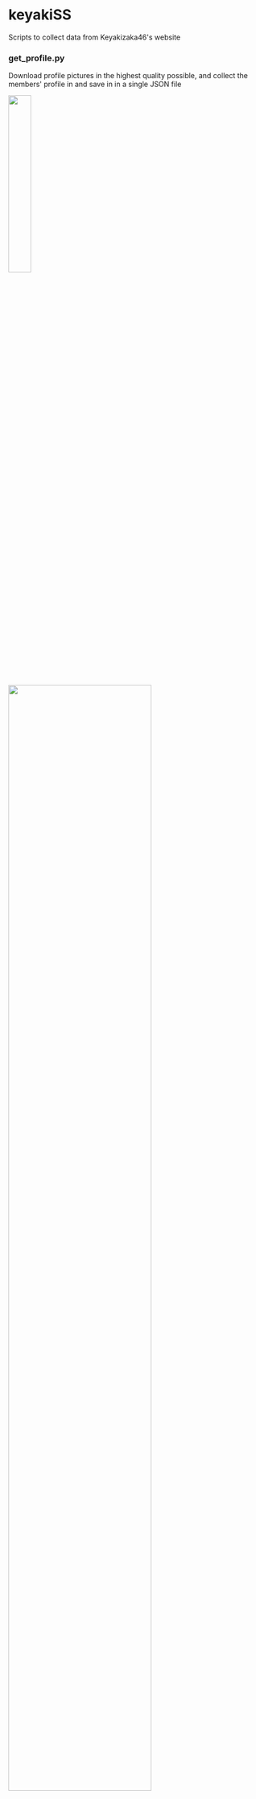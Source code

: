 # keyakiSS
Scripts to collect data from Keyakizaka46's website

### **get_profile.py**

Download profile pictures in the highest quality possible, and collect the members' profile in and save in in a single JSON file

<img src="https://i.imgur.com/UX9pMhp.png" height="30%"  width="30%">
<img src="https://i.imgur.com/rvTspI6.png"  height="75%" width="75%" >
<br/ >

Dependency
- Beautiful Soup [link](https://www.crummy.com/software/BeautifulSoup/bs4/doc/#installing-beautiful-soup)

To start you either can clone this repo or just download the script
```
$ git clone https://github.com/garakuta7/keyakiSS.git
or
$ wget https://raw.githubusercontent.com/garakuta7/keyakiSS/master/get_profile.py
```

Usage
```
$ python3 get_profile.py -h
usage: get_profile.py [-h] [-i IMAGE] [-d DATA]

Get Keyakizaka46 data profile and pictures

optional arguments:
  -h, --help            show this help message and exit
  -i IMAGE, --image IMAGE
                        specify the path to save the image
  -d DATA, --data DATA  specify the path to save the profile data
```
To run the script with default directory
```
$ python3 get_profile.py
```

>Note: Script will not run with Python2, so make sure you use Python3

Feel free to contribute by submitting a pull request.

If you have any question, contact me on twitter [@garakutadayo](https://twitter.com/garakutadayo)
